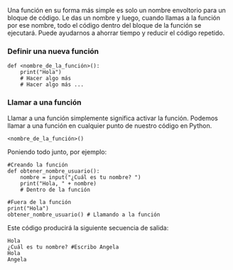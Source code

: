 Una función en su forma más simple es solo un nombre envoltorio para un bloque de código. Le das un nombre y luego, cuando llamas a la función por ese nombre, todo el código dentro del bloque de la función se ejecutará. Puede ayudarnos a ahorrar tiempo y reducir el código repetido.

### Definir una nueva función
```
def <nombre_de_la_función>():
    print("Hola")
    # Hacer algo más
    # Hacer algo más ...
```

### Llamar a una función
Llamar a una función simplemente significa activar la función. Podemos llamar a una función en cualquier punto de nuestro código en Python.

```
<nombre_de_la_función>()
```

Poniendo todo junto, por ejemplo:
```
#Creando la función
def obtener_nombre_usuario():
    nombre = input("¿Cuál es tu nombre? ")
    print("Hola, " + nombre)
    # Dentro de la función

#Fuera de la función
print("Hola")
obtener_nombre_usuario() # Llamando a la función
```

Este código producirá la siguiente secuencia de salida:
```
Hola
¿Cuál es tu nombre? #Escribo Angela
Hola
Angela